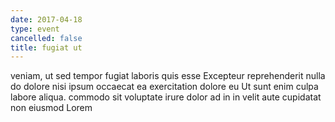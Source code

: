 ```yaml
---
date: 2017-04-18
type: event
cancelled: false
title: fugiat ut
---
```

veniam, ut sed tempor fugiat laboris quis esse Excepteur reprehenderit nulla do dolore nisi ipsum occaecat ea exercitation dolore eu Ut sunt enim culpa labore aliqua. commodo sit voluptate irure dolor ad in in velit aute cupidatat non eiusmod Lorem